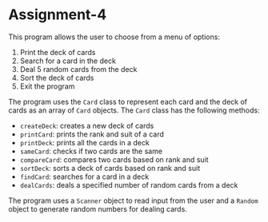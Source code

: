 # Assignment-4
This program allows the user to choose from a menu of options:

1. Print the deck of cards
2. Search for a card in the deck
3. Deal 5 random cards from the deck
4. Sort the deck of cards
0. Exit the program

The program uses the `Card` class to represent each card and the deck of cards as an array of `Card` objects. The `Card` class has the following methods:

- `createDeck`: creates a new deck of cards
- `printCard`: prints the rank and suit of a card
- `printDeck`: prints all the cards in a deck
- `sameCard`: checks if two cards are the same
- `compareCard`: compares two cards based on rank and suit
- `sortDeck`: sorts a deck of cards based on rank and suit
- `findCard`: searches for a card in a deck
- `dealCards`: deals a specified number of random cards from a deck

The program uses a `Scanner` object to read input from the user and a `Random` object to generate random numbers for dealing cards. 
